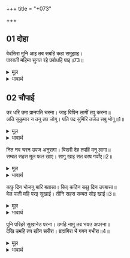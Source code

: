 +++
title = "+073"

+++


## 01 दोहा
बेदसिरा मुनि आइ तब सबहि कहा समुझाइ।  
पारबती महिमा सुनत रहे प्रबोधहि पाइ॥73॥  

<details><summary>मूल</summary>

बेदसिरा मुनि आइ तब सबहि कहा समुझाइ।  
पारबती महिमा सुनत रहे प्रबोधहि पाइ॥73॥  
</details>

<details><summary>भावार्थ</summary>

तब वेदशिरा मुनि ने आकर सबको समझाकर कहा। पार्वतीजी की महिमा सुनकर सबको समाधान हो गया॥73॥  
</details>


<div class="audioEmbed"  caption="AIR-वाचनम्" src="https://archive
.org/download/rAmcharitmAnas-AIR/EPI-031.mp3"></div>


## 02 चौपाई
उर धरि उमा प्रानपति चरना। जाइ बिपिन लागीं तपु करना॥  
अति सुकुमार न तनु तप जोगू। पति पद सुमिरि तजेउ सबु भोगू॥1॥  

<details><summary>मूल</summary>

उर धरि उमा प्रानपति चरना। जाइ बिपिन लागीं तपु करना॥  
अति सुकुमार न तनु तप जोगू। पति पद सुमिरि तजेउ सबु भोगू॥1॥  
</details>

<details><summary>भावार्थ</summary>

प्राणपति (शिवजी) के चरणों को हृदय में धारण करके पार्वतीजी वन में जाकर तप करने लगीं। पार्वतीजी का अत्यन्त सुकुमार शरीर तप के योग्य नहीं था, तो भी पति के चरणों का स्मरण करके उन्होन्ने सब भोगों को तज दिया॥1॥  
</details>

नित नव चरन उपज अनुरागा। बिसरी देह तपहिं मनु लागा॥  
सम्बत सहस मूल फल खाए। सागु खाइ सत बरष गवाँए॥2॥  

<details><summary>मूल</summary>

नित नव चरन उपज अनुरागा। बिसरी देह तपहिं मनु लागा॥  
सम्बत सहस मूल फल खाए। सागु खाइ सत बरष गवाँए॥2॥  
</details>

<details><summary>भावार्थ</summary>

स्वामी के चरणों में नित्य नया अनुराग उत्पन्न होने लगा और तप में ऐसा मन लगा कि शरीर की सारी सुध बिसर गई। एक हजार वर्ष तक उन्होन्ने मूल और फल खाए, फिर सौ वर्ष साग खाकर बिताए॥2॥  
</details>

कछु दिन भोजनु बारि बतासा। किए कठिन कछु दिन उपबासा॥  
बेल पाती महि परइ सुखाई। तीनि सहस सम्बत सोइ खाई॥3॥  

<details><summary>मूल</summary>

कछु दिन भोजनु बारि बतासा। किए कठिन कछु दिन उपबासा॥  
बेल पाती महि परइ सुखाई। तीनि सहस सम्बत सोइ खाई॥3॥  
</details>

<details><summary>भावार्थ</summary>

कुछ दिन जल और वायु का भोजन किया और फिर कुछ दिन कठोर उपवास किए, जो बेल पत्र सूखकर पृथ्वी पर गिरते थे, तीन हजार वर्ष तक उन्हीं को खाया॥3॥  
</details>

पुनि परिहरे सुखानेउ परना। उमहि नामु तब भयउ अपरना॥  
देखि उमहि तप खीन सरीरा। ब्रह्मगिरा भै गगन गभीरा॥4॥  

<details><summary>मूल</summary>

पुनि परिहरे सुखानेउ परना। उमहि नामु तब भयउ अपरना॥  
देखि उमहि तप खीन सरीरा। ब्रह्मगिरा भै गगन गभीरा॥4॥  
</details>

<details><summary>भावार्थ</summary>

फिर सूखे पर्ण (पत्ते) भी छोड दिए, तभी पार्वती का नाम 'अपर्णा' हुआ। तप से उमा का शरीर क्षीण देखकर आकाश से गम्भीर ब्रह्मवाणी हुई-॥4॥
</details>

